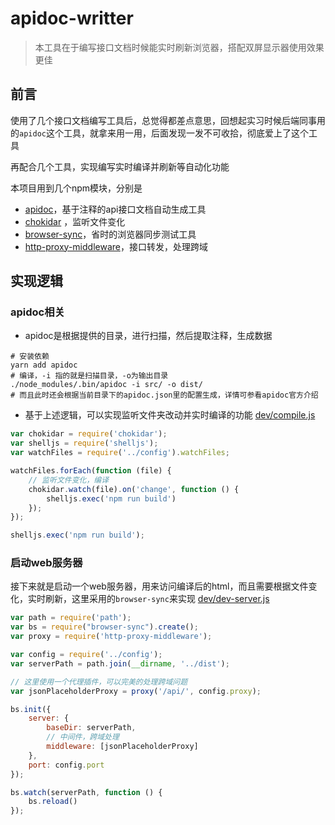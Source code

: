 # apidoc-writter
> 本工具在于编写接口文档时候能实时刷新浏览器，搭配双屏显示器使用效果更佳

## 前言
使用了几个接口文档编写工具后，总觉得都差点意思，回想起实习时候后端同事用的`apidoc`这个工具，就拿来用一用，后面发现一发不可收拾，彻底爱上了这个工具

再配合几个工具，实现编写实时编译并刷新等自动化功能

本项目用到几个npm模块，分别是
- [apidoc](http://apidocjs.com/)，基于注释的api接口文档自动生成工具
- [chokidar](https://github.com/paulmillr/chokidar) ，监听文件变化
- [browser-sync](http://browsersync.io)，省时的浏览器同步测试工具
- [http-proxy-middleware](https://github.com/chimurai/http-proxy-middleware)，接口转发，处理跨域

## 实现逻辑

### apidoc相关
- apidoc是根据提供的目录，进行扫描，然后提取注释，生成数据
```shell
# 安装依赖
yarn add apidoc
# 编译，-i 指的就是扫描目录，-o为输出目录
./node_modules/.bin/apidoc -i src/ -o dist/
# 而且此时还会根据当前目录下的apidoc.json里的配置生成，详情可参看apidoc官方介绍
```
- 基于上述逻辑，可以实现监听文件夹改动并实时编译的功能
[dev/compile.js](https://github.com/akunchen/apidoc-writter/blob/master/dev/complie.js)
```javascript
var chokidar = require('chokidar');
var shelljs = require('shelljs');
var watchFiles = require('../config').watchFiles;

watchFiles.forEach(function (file) {
    // 监听文件变化，编译
    chokidar.watch(file).on('change', function () {
        shelljs.exec('npm run build')
    });
});

shelljs.exec('npm run build');
```

### 启动web服务器
接下来就是启动一个web服务器，用来访问编译后的html，而且需要根据文件变化，实时刷新，这里采用的`browser-sync`来实现
[dev/dev-server.js](https://github.com/akunchen/apidoc-writter/blob/master/dev/dev-server.js)
```javascript
var path = require('path');
var bs = require("browser-sync").create();
var proxy = require('http-proxy-middleware');

var config = require('../config');
var serverPath = path.join(__dirname, '../dist');

// 这里使用一个代理插件，可以完美的处理跨域问题
var jsonPlaceholderProxy = proxy('/api/', config.proxy);

bs.init({
    server: {
        baseDir: serverPath,
        // 中间件，跨域处理
        middleware: [jsonPlaceholderProxy]
    },
    port: config.port
});

bs.watch(serverPath, function () {
    bs.reload()
});


```
